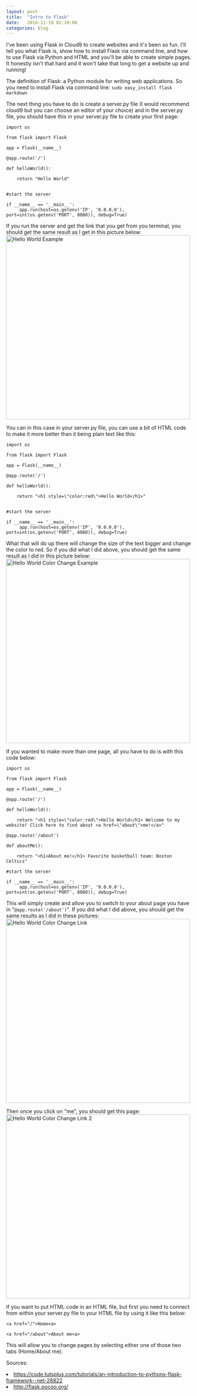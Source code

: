 ```yaml
---
layout: post
title:  "Intro to Flask"
date:   2016-11-10 02:10:00
categories: blog
---
```

I've been using Flask in Cloud9 to create websites and it's been so fun. I'll tell you what Flask is, show how to install Flask via command line, and how to use Flask via Python and HTML
and you'll be able to create simple pages. It honestly isn't that hard and it won't take that long to get a website up and running!

The definition of Flask: a Python module for writing web applications. So you need to install Flask via command line: `sudo easy_install flask markdown`

The next thing you have to do is create a server.py file (I would recommend cloud9 but you can choose an editor of your choice) and in the
server.py file, you should have this in your server.py file to create your first page:


    import os
    
    from flask import Flask
    
    app = Flask(__name__)
    
    @app.route('/')
    
    def helloWorld():
    
        return "Hello World"
     
    
    #start the server
    
    if __name__ == '__main__':
         app.run(host=os.getenv('IP', '0.0.0.0'), port=int(os.getenv('PORT', 8080)), debug=True)


If you run the server and get the link that you get from you terminal, you should get the same result as I get in this picture below:
<img src="/assets/img/IntroToFlaskBlog2.jpg" alt="Hello World Example" height="500" weight="500">

You can in this case in your server.py file, you can use a bit of HTML code to make it more better than it being plain text like this:

```
import os

from flask import Flask

app = Flask(__name__)

@app.route('/')

def helloWorld():

    return "<h1 style=\"color:red\">Hello World</h1>"
    

#start the server

if __name__ == '__main__':
     app.run(host=os.getenv('IP', '0.0.0.0'), port=int(os.getenv('PORT', 8080)), debug=True)
```

What that will do up there will change the size of the text bigger and change the color to red. So if you did what I did above, you should get the same result as I did in this picture below:
<img src="/assets/img/HelloWorldColorChange.jpg" alt="Hello World Color Change Example" height="500" weight="500">

If you wanted to make more than one page, all you have to do is with this code below:

```
import os

from flask import Flask

app = Flask(__name__)

@app.route('/')

def helloWorld():

    return "<h1 style=\"color:red\">Hello World</h1> Welcome to my website! Click here to find about <a href=\"about\">me!</a>"
    
@app.route('/about')

def aboutMe():

    return "<h1>About me!</h1> Favorite basketball team: Boston Celtics"
    
#start the server

if __name__ == '__main__':
     app.run(host=os.getenv('IP', '0.0.0.0'), port=int(os.getenv('PORT', 8080)), debug=True)
```

This will simply create and allow you to switch to your about page you have in "`@app.route('/about')`". If you did what I did above, you should get the same results as I did in these pictures:
<img src="/assets/img/HelloWorldColorChangeLink.jpg" alt="Hello World Color Change Link" height="500" weight="500">

Then once you click on "me", you should get this page:
<img src="/assets/img/HelloWorldColorChangeLink2.jpg" alt="Hello World Color Change Link 2" height="500" weight="500">

If you want to put HTML code in an HTML file, but first you need to connect from within your server.py file to your HTML file by using it like this below:

```
<a href="/">Home<a>

<a href="/about">About me<a>
```

This will allow you to change pages by selecting either one of those two tabs (Home/About me).

Sources: <li>https://code.tutsplus.com/tutorials/an-introduction-to-pythons-flask-framework--net-28822</li>
         <li>http://flask.pocoo.org/</li>
